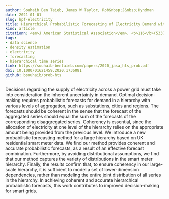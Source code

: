 ```yaml
---
author: Souhaib Ben Taieb, James W Taylor, Rob&nbsp;J&nbsp;Hyndman
date: 2021-01-01
slug: hpf-electricity
title: Hierarchical Probabilistic Forecasting of Electricity Demand with Smart Meter Data
kind: article
citationn: <em>J American Statistical Association</em>, <b>116</b>(533), 27-43
tags:
- data science
- density estimation
- electricity
- forecasting
- hierarchical time series
link: https://souhaib-bentaieb.com/papers/2020_jasa_hts_prob.pdf
doi: 10.1080/01621459.2020.1736081
github: bsouhaib/prob-hts
---
```


Decisions regarding the supply of electricity across a power grid must take into consideration the inherent uncertainty in demand. Optimal decision-making requires probabilistic forecasts for demand in a hierarchy with various levels of aggregation, such as substations, cities and regions. The forecasts should be coherent in the sense that the forecast of the aggregated series should equal the sum of the forecasts of the corresponding disaggregated series. Coherency is essential, since the allocation of electricity at one level of the hierarchy relies on the appropriate amount being provided from the previous level. We introduce a new probabilistic forecasting method for a large hierarchy based on UK residential smart meter data. We find our method provides coherent and accurate probabilistic forecasts, as a result of an effective forecast combination. Furthermore, by avoiding distributional assumptions, we find that our method captures the variety of distributions in the smart meter hierarchy. Finally, the results confirm that, to ensure coherency in our large-scale hierarchy, it is sufficient to model a set of lower-dimension dependencies, rather than modeling the entire joint distribution of all series in the hierarchy. In achieving coherent and accurate hierarchical probabilistic forecasts, this work contributes to improved decision-making for smart grids.

